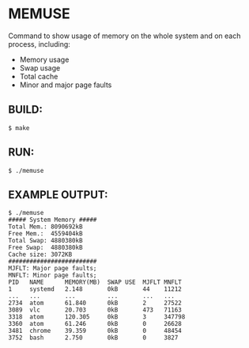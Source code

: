 # MEMUSE
Command to show usage of memory on the whole system and on each process, including:
- Memory usage
- Swap usage
- Total cache
- Minor and major page faults

## BUILD:
```shell
$ make
```

## RUN:

```shell
$ ./memuse
```

## EXAMPLE OUTPUT:

```shell
$ ./memuse
##### System Memory #####
Total Mem.:	8090692kB
Free Mem.:	4559404kB
Total Swap:	4880380kB
Free Swap:	4880380kB
Cache size:	3072KB
#########################
MJFLT: Major page faults;
MNFLT: Minor page faults;
PID   NAME      MEMORY(MB)  SWAP USE  MJFLT MNFLT
1     systemd   2.148       0kB       44    11212
...   ...       ...         ...       ...   ...
2734  atom      61.840      0kB       2     27522
3089  vlc       20.703      0kB       473   71163
3318  atom      120.305     0kB       3     347798
3360  atom      61.246      0kB       0     26628
3481  chrome    39.359      0kB       0     48454
3752  bash      2.750       0kB       0     3827
```
